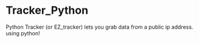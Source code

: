 # Tracker_Python
Python Tracker (or EZ_tracker) lets you grab data from a public ip address. using python!
